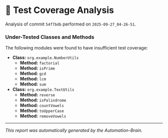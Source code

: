 # 🤖 Test Coverage Analysis

Analysis of commit `54f7bdb` performed on `2025-09-27_04-26-51`.
### Under-Tested Classes and Methods
The following modules were found to have insufficient test coverage:

- **Class:** `org.example.NumberUtils`
  - **Method:** `factorial`
  - **Method:** `isPrime`
  - **Method:** `gcd`
  - **Method:** `lcm`
  - **Method:** `sum`
- **Class:** `org.example.TextUtils`
  - **Method:** `reverse`
  - **Method:** `isPalindrome`
  - **Method:** `countVowels`
  - **Method:** `toUpperCase`
  - **Method:** `removeVowels`

---
*This report was automatically generated by the Automation-Brain.*